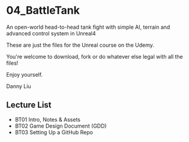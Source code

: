 # 04_BattleTank
An open-world head-to-head tank fight with simple AI, terrain and advanced control system in Unreal4

These are just the files for the Unreal course on the Udemy. 

You're welcome to download, fork or do whatever else legal with all the files!

Enjoy yourself.

Danny Liu


## Lecture List
* BT01 Intro, Notes & Assets
* BT02 Game Design Document (GDD)
* BT03 Setting Up a GitHub Repo